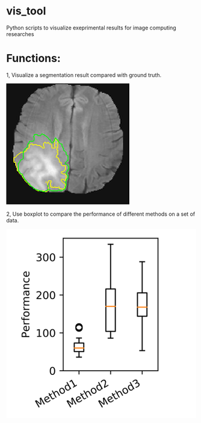# vis_tool
Python scripts to visualize exeprimental results for image computing researches

# Functions:
1, Visualize a segmentation result compared with ground truth.

![A segmentation result](./data/contour.png)

2, Use boxplot to compare the performance of different methods on a set of data.

![A boxplot result](./data/performance_boxplot.png)
